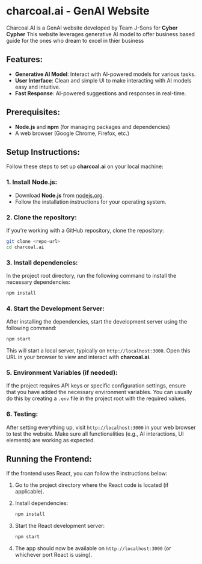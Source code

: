 # charcoal.ai - GenAI Website

Charcoal.AI is a GenAI website developed by Team J-Sons for **Cyber Cypher** This website leverages generative AI model to offer business based guide for the ones who dream to excel in thier business

## Features:
- **Generative AI Model**: Interact with AI-powered models for various tasks.
- **User Interface**: Clean and simple UI to make interacting with AI models easy and intuitive.
- **Fast Response**: AI-powered suggestions and responses in real-time.

## Prerequisites:
- **Node.js** and **npm** (for managing packages and dependencies)
- A web browser (Google Chrome, Firefox, etc.)

## Setup Instructions:

Follow these steps to set up **charcoal.ai** on your local machine:

### 1. Install Node.js:
- Download **Node.js** from [nodejs.org](https://nodejs.org/).
- Follow the installation instructions for your operating system.

### 2. Clone the repository:
If you're working with a GitHub repository, clone the repository:

```bash
git clone <repo-url>
cd charcoal.ai
```

### 3. Install dependencies:
In the project root directory, run the following command to install the necessary dependencies:

```bash
npm install
```

### 4. Start the Development Server:
After installing the dependencies, start the development server using the following command:

```bash
npm start
```

This will start a local server, typically on `http://localhost:3000`. Open this URL in your browser to view and interact with **charcoal.ai**.

### 5. Environment Variables (if needed):
If the project requires API keys or specific configuration settings, ensure that you have added the necessary environment variables. You can usually do this by creating a `.env` file in the project root with the required values.

### 6. Testing:
After setting everything up, visit `http://localhost:3000` in your web browser to test the website. Make sure all functionalities (e.g., AI interactions, UI elements) are working as expected.

## Running the Frontend:

If the frontend uses React, you can follow the instructions below:

1. Go to the project directory where the React code is located (if applicable).
2. Install dependencies:

   ```bash
   npm install
   ```

3. Start the React development server:

   ```bash
   npm start
   ```

4. The app should now be available on `http://localhost:3000` (or whichever port React is using).
